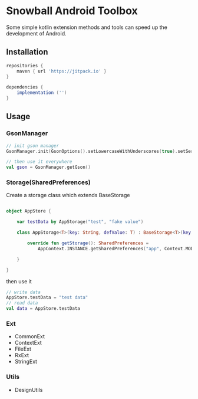 Snowball Android Toolbox
============

Some simple kotlin extension methods and tools can speed up the development of Android.

## Installation

```groovy
repositories {
	maven { url 'https://jitpack.io' }
}
```

```groovy
dependencies {
    implementation ('')
}
```

## Usage

### GsonManager

```kotlin
// init gson manager
GsonManager.init(GsonOptions().setLowercaseWithUnderscores(true).setSerializeSpecialFloatingPointValues(true))

// then use it everywhere
val gson = GsonManager.getGson()
```

### Storage(SharedPreferences)

Create a storage class which extends BaseStorage

```kotlin

object AppStore {

    var testData by AppStorage("test", "fake value")

    class AppStorage<T>(key: String, defValue: T) : BaseStorage<T>(key, defValue) {

        override fun getStorage(): SharedPreferences =
            AppContext.INSTANCE.getSharedPreferences("app", Context.MODE_PRIVATE)

    }

}
```

then use it

```kotlin
// write data
AppStore.testData = "test data"
// read data
val data = AppStore.testData

```

### Ext

- CommonExt
- ContextExt
- FileExt
- RxExt
- StringExt

### Utils

- DesignUtils

